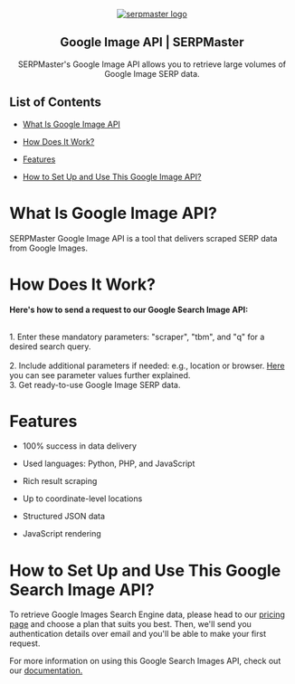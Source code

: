 <p align="center">
    <a href="https://serpmaster.com/"><img src="https://serpmaster.com/static/a528fb5d522744dc3d2b2c1cbc4fcdfa/3f491/logo.webp" alt="serpmaster logo"></a>
  </a>
</p>

<h2 align="center">
Google Image API | SERPMaster
</h2>

<p align="center">
SERPMaster's Google Image API allows you to retrieve large volumes of Google Image SERP data. 
    
## List of Contents 
- [What Is Google Image API](#what-is-google-Image-api)

- [How Does It Work?](#how-does-it-work)
 
- [Features](#features)
    
- [How to Set Up and Use This Google Image API?](#how-to-set-up-and-use-this-google-image-api)

# What Is Google Image API? 

SERPMaster Google Image API is a tool that delivers scraped SERP data from Google Images. 
    
# How Does It Work? 

**Here's how to send a request to our Google Search Image API:**
  
<br> 1. Enter these mandatory parameters: "scraper", "tbm", and "q" for a desired search query.  
<br> 2. Include additional parameters if needed: e.g., location or browser. [Here](https://docs.serpmaster.com/docs/parameter-values) you can see parameter values further explained. 
<br> 3. Get ready-to-use Google Image SERP data. 
    
# Features 
    
- 100% success in data delivery
    
- Used languages: Python, PHP, and JavaScript  

- Rich result scraping

- Up to coordinate-level locations
    
- Structured JSON data 

- JavaScript rendering 

# How to Set Up and Use This Google Search Image API? 
    
To retrieve Google Images Search Engine data, please head to our [pricing page](https://serpmaster.com/pricing/) and choose a plan that suits you best. Then, we'll send you authentication details over email and you'll be able to make your first request.

    
For more information on using this Google Search Images API, check out our [documentation.](https://docs.serpmaster.com/docs/google-image-api) 

